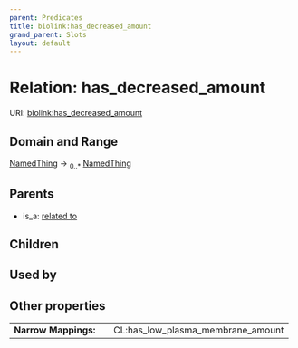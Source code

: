 ```yaml
---
parent: Predicates
title: biolink:has_decreased_amount
grand_parent: Slots
layout: default
---
```


# Relation: has_decreased_amount




URI: [biolink:has_decreased_amount](https://w3id.org/biolink/vocab/has_decreased_amount)

## Domain and Range

[NamedThing](NamedThing.md) ->  <sub>0..*</sub> [NamedThing](NamedThing.md)

## Parents

 *  is_a: [related to](related_to.md)

## Children


## Used by


## Other properties

|  |  |  |
| --- | --- | --- |
| **Narrow Mappings:** | | CL:has_low_plasma_membrane_amount |

